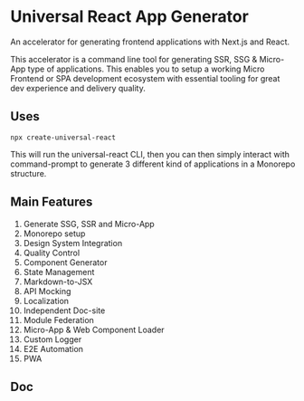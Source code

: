 # Universal React App Generator

An accelerator for generating frontend applications with Next.js and React.

This accelerator is a command line tool for generating SSR, SSG & Micro-App type of applications. This enables you to setup a working Micro Frontend or SPA development ecosystem with essential tooling for great dev experience and delivery quality.

## Uses

```
npx create-universal-react
```

This will run the universal-react CLI, then you can then simply interact with command-prompt to generate 3 different kind of applications in a Monorepo structure.

## Main Features

1. Generate SSG, SSR and Micro-App
2. Monorepo setup
3. Design System Integration
4. Quality Control
5. Component Generator
6. State Management
7. Markdown-to-JSX
8. API Mocking
9. Localization
10. Independent Doc-site
11. Module Federation
12. Micro-App & Web Component Loader
13. Custom Logger
14. E2E Automation
15. PWA

## Doc
